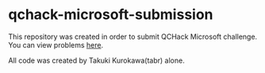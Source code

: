 # qchack-microsoft-submission
This repository was created in order to submit QCHack Microsoft challenge.
You can view problems [here](https://github.com/quantumcoalition/qchack-microsoft-challenge).

All code was created by Takuki Kurokawa(tabr) alone.
